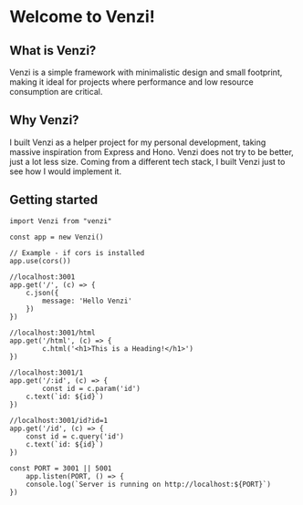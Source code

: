 # Welcome to Venzi!

## What is Venzi?

Venzi is a simple framework with minimalistic design and small footprint, making it ideal for projects where performance and low resource consumption are critical.

## Why Venzi?

I built Venzi as a helper project for my personal development, taking massive inspiration from Express and Hono. Venzi does not try to be better, just a lot less size. Coming from a different tech stack, I built Venzi just to see how I would implement it.

## Getting started

    import Venzi from "venzi"
    
    const app = new Venzi()

    // Example - if cors is installed
    app.use(cors())
    
    //localhost:3001
    app.get('/', (c) => {
		c.json({
		    message: 'Hello Venzi'
		})
    })
    
    //localhost:3001/html
    app.get('/html', (c) => {
        	c.html('<h1>This is a Heading!</h1>')
    })
    
    //localhost:3001/1
    app.get('/:id', (c) => {
	        const id = c.param('id')
		c.text(`id: ${id}`)
    })
    
    //localhost:3001/id?id=1
    app.get('/id', (c) => {
		const id = c.query('id')
		c.text(`id: ${id}`)
    })
    
    const PORT = 3001 || 5001
		app.listen(PORT, () => {
		console.log(`Server is running on http://localhost:${PORT}`)
    })
